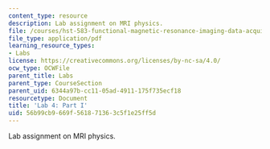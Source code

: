 ```yaml
---
content_type: resource
description: Lab assignment on MRI physics.
file: /courses/hst-583-functional-magnetic-resonance-imaging-data-acquisition-and-analysis-fall-2008/56b99cb9669f561871363c5f1e25ff5d_lab4a_rg.pdf
file_type: application/pdf
learning_resource_types:
- Labs
license: https://creativecommons.org/licenses/by-nc-sa/4.0/
ocw_type: OCWFile
parent_title: Labs
parent_type: CourseSection
parent_uid: 6344a97b-cc11-05ad-4911-175f735ecf18
resourcetype: Document
title: 'Lab 4: Part I'
uid: 56b99cb9-669f-5618-7136-3c5f1e25ff5d
---
```

Lab assignment on MRI physics.